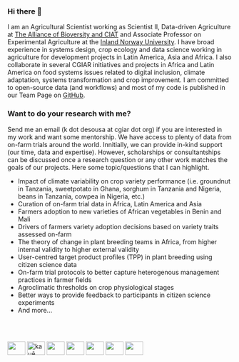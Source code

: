 ### Hi there 👋

I am an Agricultural Scientist working as Scientist II, Data-driven Agriculture at [The Alliance of Bioversity and CIAT](https://alliancebioversityciat.org) and Associate Professor on Experimental Agriculture at the [Inland Norway University](https://www.inn.no/english/). I have broad experience in systems design, crop ecology and data science working in agriculture for development projects in Latin America, Asia and Africa. I also collaborate in several CGIAR initiatives and projects in Africa and Latin America on food systems issues related to digital inclusion, climate adaptation, systems transformation and crop improvement. I am committed to open-source data (and workflows) and most of my code is published in our Team Page on [GitHub](https://github.com/AgrDataSci).

### Want to do your research with me?

Send me an email (k dot desousa at cgiar dot org) if you are interested in my work and want some mentorship. We have access to plenty of data from on-farm trials around the world. Innitially, we can provide in-kind support (our time, data and expertise). However, scholarships or consultantships can be discussed once a research question or any other work matches the goals of our projects. Here some topic/questions that I can highlight.

- Impact of climate variability on crop variety performance (i.e. groundnut in Tanzania, sweetpotato in Ghana, sorghum in Tanzania and Nigeria, beans in Tanzania, cowpea in Nigeria, etc.)
- Curation of on-farm trial data in Africa, Latin America and Asia
- Farmers adoption to new varieties of African vegetables in Benin and Mali
- Drivers of farmers variety adoption decisions based on variety traits assessed on-farm
- The theory of change in plant breeding teams in Africa, from higher internal validity to higher external validity 
- User-centred target product profiles (TPP) in plant breeding using citizen science data 
- On-farm trial protocols to better capture heterogenous management practices in farmer fields
- Agroclimatic thresholds on crop physiological stages  
- Better ways to provide feedback to participants in citizen science experiments
- And more...

<br/><br/>

<p align="left">
<a href="mailto:k.desousa@cgiar.org" target="blank"><img align="center" src="https://cdn.jsdelivr.net/npm/simple-icons@3.0.1/icons/gmail.svg" alt="" height="30" width="40" /></a>
<a href="https://twitter.com/desousakaue" target="blank"><img align="center" src="https://cdn.jsdelivr.net/npm/simple-icons@3.0.1/icons/twitter.svg" alt="kauê de sousa's twitter handle is desousakaue" height="30" width="40" /></a>
<a href="https://scholar.google.com/citations?user=GO3gOJx27gYC&hl" target="blank"><img align="center" src="https://cdn.jsdelivr.net/npm/simple-icons@3.0.1/icons/googlescholar.svg" alt="" height="30" width="40" /></a>
<a href="https://orcid.org/0000-0002-7571-7845" target="blank"><img align="center" src="https://cdn.jsdelivr.net/npm/simple-icons@3.0.1/icons/orcid.svg" alt="" height="30" width="40" /></a>
<a href="https://www.researchgate.net/profile/Kaue-De-Sousa" target="blank"><img align="center" src="https://cdn.jsdelivr.net/npm/simple-icons@3.0.1/icons/researchgate.svg" alt="" height="30" width="40" /></a>
<a href="https://www.linkedin.com/in/kauedesousa/" target="blank"><img align="center" src="https://cdn.jsdelivr.net/npm/simple-icons@3.0.1/icons/linkedin.svg" alt="" height="30" width="40" /></a>
<a href="http://lattes.cnpq.br/0127048096715282" target="blank"><img align="center" src="https://cdn.jsdelivr.net/npm/simple-icons@3.0.1/icons/abstract.svg" alt="" height="30" width="40" /></a>
</p>



